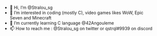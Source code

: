 - 👋 Hi, I’m @Stralou_sg
- 👀 I’m interested in coding (mostly C), video games likes WoW, Epic Seven and Minecraft
- 🌱 I’m currently learning C language @42Angouleme
- 📫 How to reach me : @Stralou_sg on twitter or qstrql#9939 on discord

<!---
qstrql/qstrql is a ✨ special ✨ repository because its `README.md` (this file) appears on your GitHub profile.
You can click the Preview link to take a look at your changes.
--->
